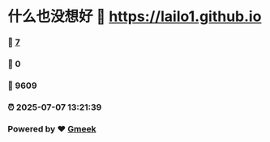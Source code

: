 # 什么也没想好 :link: https://lailo1.github.io 
### :page_facing_up: [7](https://lailo1.github.io/tag.html) 
### :speech_balloon: 0 
### :hibiscus: 9609 
### :alarm_clock: 2025-07-07 13:21:39 
### Powered by :heart: [Gmeek](https://github.com/Meekdai/Gmeek)
